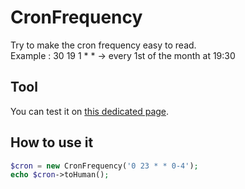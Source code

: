 CronFrequency
=============

Try to make the cron frequency easy to read.  
Example : 30 19 1 * * -> every 1st of the month at 19:30

Tool
-------------------------

You can test it on [this dedicated page](http://www.hatier.me/~louis/cron-frequency/).

How to use it
-------------------------

```php
$cron = new CronFrequency('0 23 * * 0-4');
echo $cron->toHuman();
```
